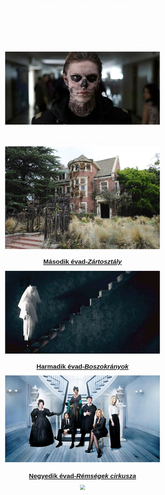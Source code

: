 <html>
  <head>
    <meta charset="utf-8">
    <link rel="stylesheet" type="text/css" href="htmll.css">
  </head>
  <body>
     <font color="white"> <font face="Arial">
        <center>
        <h1>American horror story</h1>
        <p> Az Amerikai Horror Story (American Horror Story) egy amerikai horror-dráma sorozat, amit Ryan Murphy és Brad Falchuk készített. A sorozat antológia jellegű, hiszen minden évad egy, az előzőtől független történetet mesél el, egyfajta minisorozatként kezelendő. Murphy szerint mindegyiknek van kezdete, közepe és vége. Az egyes évadok számos elemei igaz történeteken alapulnak. A sorozat ugyan antológia jellegű, azonban egyes karakterek feltűnnek több évadban is.</p>
        <img src="1.kep.jpg" align="center"></p>
       </center>
       <center>
        <h2>Első évad-<i>A gyilkos ház</i></h2>
        <a href="gykh.html"> <img src="haz.jpg" align="center"> </a>
         </center>
       <center>
        <a href="zrt.html"><h2>Második évad-<i>Zártosztály</i> </h2> <img src="apc.jpg" align="center">
          </a>
         </center>
       <center>
        <a href="bosz.html"><h2>Harmadik évad-<i>Boszokrányok</i> </h2> <img src="3evad.jpg">
          </a>
         </center>
       <center>
       <a href="cirk.html"><h2>Negyedik évad-<i>Rémségek cirkusza</i> </h2> <img src="4evad.jpg">
          </a> 
         </center>
        </font>
</body>
</html>
